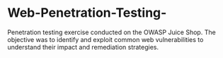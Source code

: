 # Web-Penetration-Testing-
Penetration testing exercise conducted on the OWASP Juice Shop. The objective was to identify and exploit common web vulnerabilities to understand their impact and remediation strategies. 
